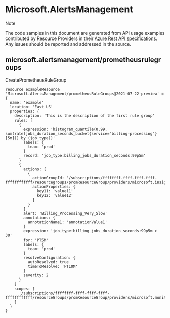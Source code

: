 # Microsoft.AlertsManagement
  
> [!NOTE]
> The code samples in this document are generated from API usage examples contributed by Resource Providers in their [Azure Rest API specifications](https://github.com/Azure/azure-rest-api-specs). Any issues should be reported and addressed in the source.


## microsoft.alertsmanagement/prometheusrulegroups

CreatePrometheusRuleGroup
```bicep
resource exampleResource 'Microsoft.AlertsManagement/prometheusRuleGroups@2021-07-22-preview' = {
  name: 'example'
  location: 'East US'
  properties: {
    description: 'This is the description of the first rule group'
    rules: [
      {
        expression: 'histogram_quantile(0.99, sum(rate(jobs_duration_seconds_bucket{service="billing-processing"}[5m])) by (job_type))'
        labels: {
          team: 'prod'
        }
        record: 'job_type:billing_jobs_duration_seconds:99p5m'
      }
      {
        actions: [
          {
            actionGroupId: '/subscriptions/ffffffff-ffff-ffff-ffff-ffffffffffff/resourcegroups/promResourceGroup/providers/microsoft.insights/actiongroups/group2'
            actionProperties: {
              key11: 'value11'
              key12: 'value12'
            }
          }
        ]
        alert: 'Billing_Processing_Very_Slow'
        annotations: {
          annotationName1: 'annotationValue1'
        }
        expression: 'job_type:billing_jobs_duration_seconds:99p5m > 30'
        for: 'PT5M'
        labels: {
          team: 'prod'
        }
        resolveConfiguration: {
          autoResolved: true
          timeToResolve: 'PT10M'
        }
        severity: 2
      }
    ]
    scopes: [
      '/subscriptions/ffffffff-ffff-ffff-ffff-ffffffffffff/resourceGroups/promResourceGroup/providers/microsoft.monitor/accounts/myMonitoringAccount'
    ]
  }
}
```
